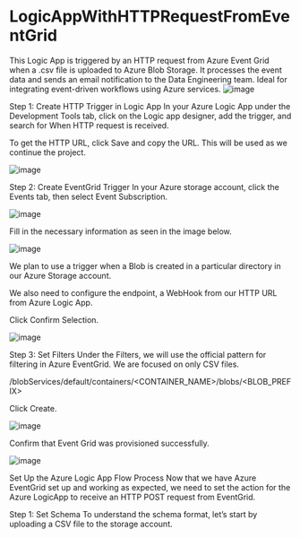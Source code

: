 # LogicAppWithHTTPRequestFromEventGrid
This Logic App is triggered by an HTTP request from Azure Event Grid when a .csv file is uploaded to Azure Blob Storage. It processes the event data and sends an email notification to the Data Engineering team. Ideal for integrating event-driven workflows using Azure services.
![image](https://github.com/user-attachments/assets/6ffda217-75d7-4297-b90e-af392d4ed873)

Step 1: Create HTTP Trigger in Logic App
In your Azure Logic App under the Development Tools tab, click on the Logic app designer, add the trigger, and search for When HTTP request is received.

To get the HTTP URL, click Save and copy the URL. This will be used as we continue the project.

![image](https://github.com/user-attachments/assets/ed6c0cde-7328-41af-8bd4-2823042b7bcc)

Step 2: Create EventGrid Trigger
In your Azure storage account, click the Events tab, then select Event Subscription.

![image](https://github.com/user-attachments/assets/10cb6285-1be4-4d1b-94dd-91ffb26003fd)

Fill in the necessary information as seen in the image below.

![image](https://github.com/user-attachments/assets/b3cf5e64-a8c0-4d6e-8cc2-e1768b36ed62)

We plan to use a trigger when a Blob is created in a particular directory in our Azure Storage account.

We also need to configure the endpoint, a WebHook from our HTTP URL from Azure Logic App.

Click Confirm Selection.

![image](https://github.com/user-attachments/assets/bd6a14f5-235f-4929-ad66-654c59d5f0f7)

Step 3: Set Filters
Under the Filters, we will use the official pattern for filtering in Azure EventGrid. We are focused on only CSV files.

/blobServices/default/containers/<CONTAINER_NAME>/blobs/<BLOB_PREFIX>

Click Create.

![image](https://github.com/user-attachments/assets/3ff53383-0545-403e-b347-1adc99febe96)

Confirm that Event Grid was provisioned successfully.

![image](https://github.com/user-attachments/assets/f975add4-d4b4-442e-929f-92790956824f)

Set Up the Azure Logic App Flow Process
Now that we have Azure EventGrid set up and working as expected, we need to set the action for the Azure LogicApp to receive an HTTP POST request from EventGrid.

Step 1: Set Schema
To understand the schema format, let’s start by uploading a CSV file to the storage account.









